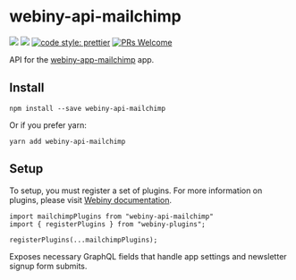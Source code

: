# webiny-api-mailchimp
[![](https://img.shields.io/npm/dw/webiny-api-mailchimp.svg)](https://www.npmjs.com/package/webiny-api-mailchimp) 
[![](https://img.shields.io/npm/v/webiny-api-mailchimp.svg)](https://www.npmjs.com/package/webiny-api-mailchimp)
[![code style: prettier](https://img.shields.io/badge/code_style-prettier-ff69b4.svg?style=flat-square)](https://github.com/prettier/prettier)
[![PRs Welcome](https://img.shields.io/badge/PRs-welcome-brightgreen.svg?style=flat-square)](http://makeapullrequest.com)

API for the [webiny-app-mailchimp](../webiny-app-mailchimp) app.
    
## Install
```
npm install --save webiny-api-mailchimp
```

Or if you prefer yarn: 
```
yarn add webiny-api-mailchimp
```

## Setup
To setup, you must register a set of plugins. For more information on 
plugins, please visit [Webiny documentation](https://docs.webiny.com/docs/developer-tutorials/plugins-crash-course).

```
import mailchimpPlugins from "webiny-api-mailchimp"
import { registerPlugins } from "webiny-plugins";

registerPlugins(...mailchimpPlugins);
```

Exposes necessary GraphQL fields that handle app settings and newsletter signup form submits.
